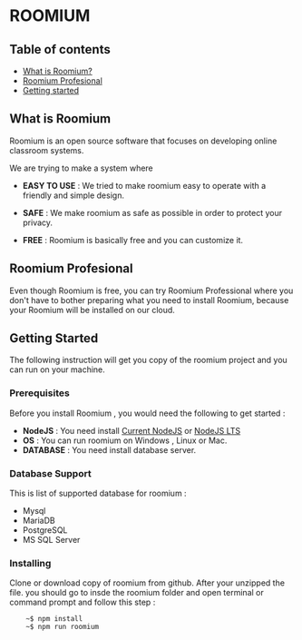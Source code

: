 # ROOMIUM

## Table of contents

- [What is Roomium?](#what-is-roomium)
- [Roomium Profesional](#roomium-profesional)
- [Getting started](#getting-started)

## What is Roomium

Roomium is an open source software that focuses on developing online classroom systems.

We are trying to make a system where

- **EASY TO USE**   : We tried to make roomium easy to operate with a friendly and simple design.

- **SAFE**  : We make roomium as safe as possible in order to protect your privacy.

- **FREE**  : Roomium is basically free and you can customize it.

## Roomium Profesional

Even though Roomium is free, you can try Roomium Professional where you don't have to bother preparing what you need to install Roomium, because your Roomium will be installed on our cloud.

## Getting Started

The following instruction will get you copy of the roomium project and you can run on your machine.

### Prerequisites

Before you install Roomium , you would need the following to get started :
* **NodeJS**    : You need install [Current NodeJS](https://nodejs.org/en/download/current/) or [NodeJS LTS](https://nodejs.org/en/download/)
* **OS**    : You can run roomium on Windows , Linux or Mac.
* **DATABASE**  : You need install database server.

### Database Support

This is list of supported database for roomium :
- Mysql
- MariaDB
- PostgreSQL
- MS SQL Server

### Installing 

Clone or download copy of roomium from github. After your unzipped the file. you should go to insde the roomium folder and open terminal or command prompt and follow this step :

```shell
    ~$ npm install
    ~$ npm run roomium
```
